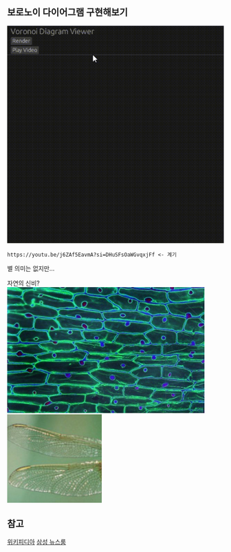 ## 보로노이 다이어그램 구현해보기

![Voronoi GUI.gif](Voronoi%20GUI.gif)

```
https://youtu.be/j6ZAf5EavmA?si=DHuSFsOaWGvqxjFf <- 계기
```
별 의미는 없지만...

자연의 신비?
![img.png](img.png)
![img2.png](img2.png)
## 참고

[위키피디아](https://ko.wikipedia.org/wiki/%EB%B3%B4%EB%A1%9C%EB%85%B8%EC%9D%B4_%EB%8B%A4%EC%9D%B4%EC%96%B4%EA%B7%B8%EB%9E%A8)
[삼성 뉴스룸](https://news.samsungdisplay.com/24688)